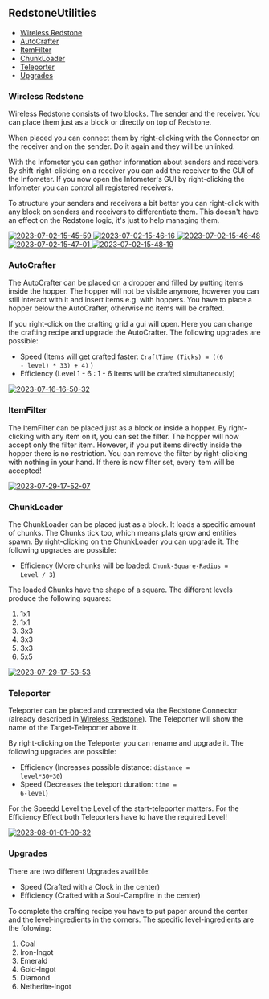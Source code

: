 ## RedstoneUtilities

- [Wireless Redstone](#wireless-redstone)
- [AutoCrafter](#autocrafter)
- [ItemFilter](#itemfilter)
- [ChunkLoader](#chunkloader)
- [Teleporter](#teleporter)
- [Upgrades](#upgrades)

### Wireless Redstone

Wireless Redstone consists of two blocks. The sender and the receiver.
You can place them just as a block or directly on top of Redstone.

When placed you can connect them by right-clicking with the Connector on 
the receiver and on the sender. Do it again and they will be unlinked.

With the Infometer you can gather information about senders and receivers. 
By shift-right-clicking on a receiver you can add the receiver to the GUI of the 
Infometer. If you now open the Infometer's GUI by right-clicking the Infometer you
can control all registered receivers.

To structure your senders and receivers a bit better you can right-click with
any block on senders and receivers to differentiate them. This doesn't have an effect
on the Redstone logic, it's just to help managing them.

<a href="https://ibb.co/87HKPSG">
    <img src="https://i.ibb.co/87HKPSG/2023-07-02-15-45-59.png" alt="2023-07-02-15-45-59">
</a> 
<a href="https://ibb.co/DMV5NMV">
    <img src="https://i.ibb.co/DMV5NMV/2023-07-02-15-46-16.png" alt="2023-07-02-15-46-16">
</a> 
<a href="https://ibb.co/ZX9Bmpj">
    <img src="https://i.ibb.co/ZX9Bmpj/2023-07-02-15-46-48.png" alt="2023-07-02-15-46-48">
</a> 
<a href="https://ibb.co/BfKdYJt">
    <img src="https://i.ibb.co/BfKdYJt/2023-07-02-15-47-01.png" alt="2023-07-02-15-47-01">
</a> 
<a href="https://ibb.co/C6NF9hc">
    <img src="https://i.ibb.co/C6NF9hc/2023-07-02-15-48-19.png" alt="2023-07-02-15-48-19">
</a>

### AutoCrafter

The AutoCrafter can be placed on a dropper and filled by putting items inside the hopper.
The hopper will not be visible anymore, however you can still interact with it and
insert items e.g. with hoppers.
You have to place a hopper below the AutoCrafter, otherwise no items will be crafted.

If you right-click on the crafting grid a gui will open. Here you can change the
crafting recipe and upgrade the AutoCrafter. The following upgrades are possible:
- Speed (Items will get crafted faster: <code>CraftTime (Ticks) = ((6 - level) * 33) + 4)</code> )
- Efficiency (Level 1 - 6 : 1 - 6 Items will be crafted simultaneously)

<a href="https://ibb.co/Z6PdQ9d">
    <img src="https://i.ibb.co/Z6PdQ9d/2023-07-16-16-50-32.png" alt="2023-07-16-16-50-32">
</a>

### ItemFilter

The ItemFilter can be placed just as a block or inside a hopper.
By right-clicking with any item on it, you can set the filter.
The hopper will now accept only the filter item.
However, if you put items directly inside the hopper there is no restriction.
You can remove the filter by right-clicking with nothing in your hand.
If there is now filter set, every item will be accepted!

<a href="https://ibb.co/zXCnL4W">
    <img src="https://i.ibb.co/zXCnL4W/2023-07-29-17-52-07.png" alt="2023-07-29-17-52-07">
</a>

### ChunkLoader

The ChunkLoader can be placed just as a block. It loads a specific amount of chunks.
The Chunks tick too, which means plats grow and entities spawn.
By right-clicking on the ChunkLoader you can upgrade it. The following upgrades are
possible:
- Efficiency (More chunks will be loaded: <code>Chunk-Square-Radius = Level / 3</code>)

The loaded Chunks have the shape of a square. The different levels 
produce the following squares:
1. 1x1
2. 1x1
3. 3x3
4. 3x3
5. 3x3
6. 5x5

<a href="https://ibb.co/yXgNvkD">
    <img src="https://i.ibb.co/yXgNvkD/2023-07-29-17-53-53.png" alt="2023-07-29-17-53-53">
</a>

### Teleporter

Teleporter can be placed and connected via the Redstone Connector (already described in [Wireless Redstone](#wireless-redstone)).
The Teleporter will show the name of the Target-Teleporter above it.

By right-clicking on the Teleporter you can rename and upgrade it. The following upgrades
are possible:
- Efficiency (Increases possible distance: <code>distance = level*30+30</code>)
- Speed (Decreases the teleport duration: <code>time = 6-level</code>)

For the Speedd Level the Level of the start-teleporter matters.
For the Efficiency Effect both Teleporters have to have the required Level!

<a href="https://ibb.co/sCWPHdB">
    <img src="https://i.ibb.co/sCWPHdB/2023-08-01-01-00-32.png" alt="2023-08-01-01-00-32">
</a>

### Upgrades

There are two different Upgrades availible:
- Speed (Crafted with a Clock in the center)
- Efficiency (Crafted with a Soul-Campfire in the center)

To complete the crafting recipe you have to put paper around the center and the level-ingredients in
the corners. The specific level-ingredients are the folowing:
1. Coal
2. Iron-Ingot
3. Emerald
4. Gold-Ingot
5. Diamond
6. Netherite-Ingot
